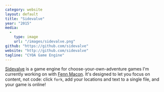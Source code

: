 ```yaml
---
category: website
layout: default
title: "Sidevalve"
year: "2015"
media:
  -
    type: image
    url: "/images/sidevalve.png"
github: "https://github.com/sidevalve"
website: "http://github.com/sidevalve"
tagline: "CYOA Game Engine"
---
```

[Sidevalve](https://github.com/sidevalve) is a game engine for choose-your-own-adventure games I'm currently working on with [Fenn Macon](http://fenn.in). It's designed to let you focus on content, not code: click `fork`, add your locations and text to a single file, and your game is online!
